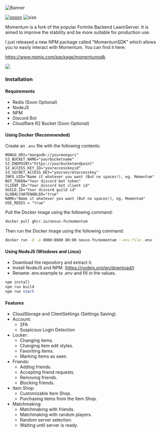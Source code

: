 ![Banner](https://cdn.nexusfn.net/file/2023/05/Banner.png)

[![pnpm](https://img.shields.io/badge/maintained%20with-pnpm-cc00ff.svg?style=for-the-badge&logo=pnpm)](https://pnpm.io/) 
![size](https://img.shields.io/github/repo-size/Nexus-FN/Momentum?label=Size&style=for-the-badge)

Momentum is a fork of the popular Fortnite Backend LawinServer. It is aimed to improve the stability and be more suitable for production use.

I just released a new NPM package called "MomentumSDK" which allows you to easily interact with Momentum. You can find it here:

https://www.npmjs.com/package/momentumsdk

![](https://komarev.com/ghpvc/?username=Nexus-FN&style=for-the-badge)

### Installation

#### Requirements

- Redis (Soon Optional)
- NodeJS
- NPM
- Discord Bot
- Cloudflare R2 Bucket (Soon Optional)

#### Using Docker (Recommended)

Create an `.env` file with the following contents:

```env
MONGO_URI="mongodb://yourmonguri"
S3_BUCKET_NAME="yourbucketname"
S3_ENDPOINT="https://yourbucketendpoint"
S3_ACCESS_KEY_ID="youraccesskeyid"
S3_SECRET_ACCESS_KEY="yoursecretaccesskey"
INFO_UID="Name it whatever you want (But no spaces!), eg. Momentum"
BOT_TOKEN="Your discord bot token"
CLIENT_ID="Your discord bot client id"
GUILD_ID="Your discord guild id"
GLOBALCHATENABLED="true"
NAME="Name it whatever you want (But no spaces!), eg. Momentum"
USE_REDIS = "true"
```

Pull the Docker image using the following command:

```bash 
docker pull ghcr.io/nexus-fn/momentum
```

Then run the Docker image using the following command:

```bash
docker run -d -p 8080:8080 80:80 nexus-fn/momentum --env-file .env
```

#### Using NodeJS (Windows and Linux)

- Download the repository and extract it.
- Install NodeJS and NPM. (https://nodejs.org/en/download/)
- Rename .env.example to .env and fill in the values.

```powershell
npm install
npm run build
npm run start
```


#### Features

* CloudStorage and ClientSettings (Settings Saving).
* Account:
  + 2FA
  + Suspicous Login Detection
* Locker:
    + Changing items.
    + Changing item edit styles.
    + Favoriting items.
    + Marking items as seen.
* Friends:
    + Adding friends.
    + Accepting friend requests.
    + Removing friends.
    + Blocking friends.
* Item Shop:
    + Customizable Item Shop.
    + Purchasing items from the Item Shop.
* Matchmaking:
  * Matchmaking with friends.
  * Matchmaking with random players.
  * Random server selection.
  * Waiting until server is ready.

